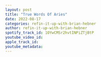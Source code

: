 ```yaml
---
layout: post
title: "True Words Of Aries"
date: 2022-08-17
categories: refin-it-up-with-brian-hebner
author: refin-it-up-with-brian-hebner
spotify_track_id: 1OYwCMSr2hvtINPiZTjBtP
youtube_video_id: 
apple_track_id: 
youtube_metadata: 
---
```

